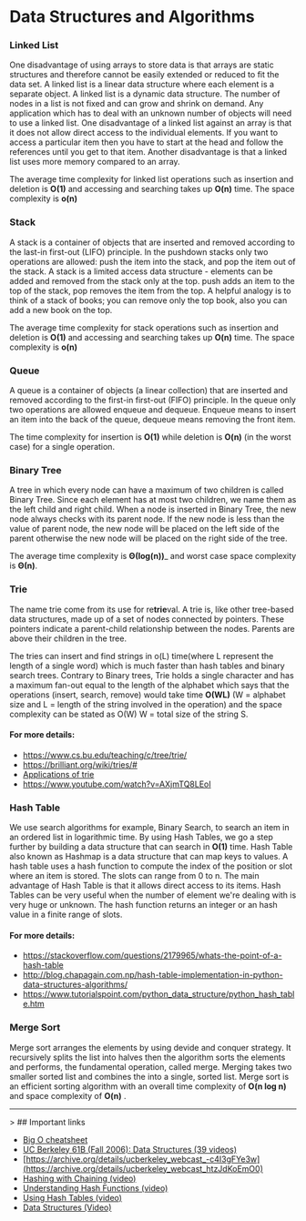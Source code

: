 # Data Structures and Algorithms
### Linked List

One disadvantage of using arrays to store data is that arrays are static structures and therefore cannot be easily extended or reduced to fit the data set. A linked list is a linear data structure where each element is a separate object.
A linked list is a dynamic data structure. The number of nodes in a list is not fixed and can grow and shrink on demand. Any application which has to deal with an unknown number of objects will need to use a linked list.
One disadvantage of a linked list against an array is that it does not allow direct access to the individual elements. If you want to access a particular item then you have to start at the head and follow the references until you get to that item.
Another disadvantage is that a linked list uses more memory compared to an array.

The average time complexity for linked list operations such as insertion and deletion is __O(1)__ and accessing and searching takes up __O(n)__ time. 
The space complexity is __o(n)__

### Stack

A stack is a container of objects that are inserted and removed according to the last-in first-out (LIFO) principle. In the pushdown stacks only two operations are allowed: push the item into the stack, and pop the item out of the stack. A stack is a limited access data structure - elements can be added and removed from the stack only at the top. push adds an item to the top of the stack, pop removes the item from the top. A helpful analogy is to think of a stack of books; you can remove only the top book, also you can add a new book on the top.

The average time complexity for stack operations such as insertion and deletion is __O(1)__ and accessing and searching takes up __O(n)__ time. 
The space complexity is __o(n)__

### Queue

A queue is a container of objects (a linear collection) that are inserted and removed according to the first-in first-out (FIFO) principle.  In the queue only two operations are allowed enqueue and dequeue. Enqueue means to insert an item into the back of the queue, dequeue means removing the front item.

The time complexity for insertion is __O(1)__ while deletion is __O(n)__ (in the worst case) for a single operation.
### Binary Tree

A tree in which every node can have a maximum of two children is called Binary Tree. Since each element has at most two children, we name them as the left child and right child. When a node is inserted in Binary Tree, the new node always checks with its parent node. If the new node is less than the value of parent node, the new node will be placed on the left side of the parent otherwise the new node will be placed on the right side of the tree.

The average time complexity is __Θ(log(n))___ and worst case space complexity is __Θ(n)__. 

### Trie

The name trie come from its use for re<b>trie</b>val. A trie is, like other tree-based data structures, made up of a set of nodes connected by pointers. These pointers indicate a parent-child relationship between the nodes. Parents are above their children in the tree. 

The tries can insert and find strings in o(L) time(where L represent the length of a single word) which is much faster than hash tables and binary search trees. Contrary to Binary trees, Trie holds a single character and has a maximum fan-out equal to the length of the alphabet which says that the operations (insert, search, remove) would take time __O(WL)__ (W = alphabet size  and L = length of the string involved in the operation) and the space complexity can be stated as O(W) W = total size of the string S.

#### For more details:
* https://www.cs.bu.edu/teaching/c/tree/trie/
* https://brilliant.org/wiki/tries/#
* [Applications of trie](http://blog.xebia.in/index.php/2015/09/28/applications-of-trie-data-structure/)
* https://www.youtube.com/watch?v=AXjmTQ8LEoI

### Hash Table

We use search algorithms for example, Binary Search, to search an item in an ordered list in logarithmic time. By using Hash Tables, we go a step further by building a data structure that can search in __O(1)__ time. Hash Table also known as Hashmap is a data structure that can map keys to values.
A hash table uses a hash function to compute the index of the position or slot where an item is stored. The slots can range from 0 to n. 
The main advantage of Hash Table is that it allows direct access to its items. Hash Tables can be very useful when the number of element we're dealing with is very huge or unknown. The hash function returns an integer or an hash value in a finite range of slots.

#### For more details:
* https://stackoverflow.com/questions/2179965/whats-the-point-of-a-hash-table
* http://blog.chapagain.com.np/hash-table-implementation-in-python-data-structures-algorithms/
* https://www.tutorialspoint.com/python_data_structure/python_hash_table.htm
### Merge Sort

Merge sort arranges the elements by using devide and conquer strategy. It recursively splits the list into halves then the algorithm sorts the elements and performs, the fundamental operation, called merge. Merging takes two smaller sorted list and combines the into a single, sorted list. Merge sort is an efficient sorting algorithm with an overall time complexity of __O(n log n)__ and space complexity of __O(n)__ .
<hr> ></hr>
## Important links 

* [Big O cheatsheet](https://www.bigocheatsheet.com/)
* [UC Berkeley 61B (Fall 2006): Data Structures (39 videos)](https://archive.org/details/ucberkeley-webcast-PL4BBB74C7D2A1049C)
* [https://archive.org/details/ucberkeley_webcast_-c4I3gFYe3w](https://archive.org/details/ucberkeley_webcast_htzJdKoEmO0)
* [Hashing with Chaining (video)](https://www.youtube.com/watch?v=0M_kIqhwbFo&list=PLUl4u3cNGP61Oq3tWYp6V_F-5jb5L2iHb&index=8)
* [Understanding Hash Functions (video)](https://archive.org/details/0102WhatYouShouldKnow/06_02-understandingHashFunctions.mp4)
* [Using Hash Tables (video)](https://archive.org/details/0102WhatYouShouldKnow/06_03-usingHashTables.mp4)
* [Data Structures (Video)](https://www.coursera.org/learn/data-structures/home/week/3)
